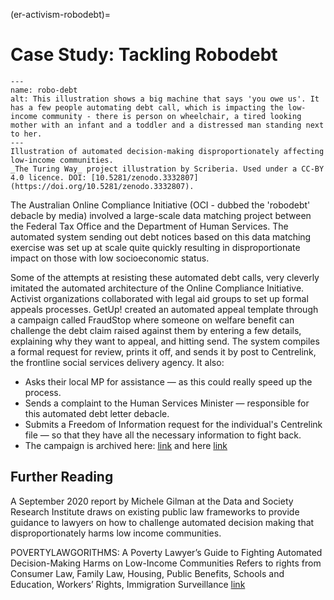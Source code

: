 (er-activism-robodebt)=
# Case Study: Tackling Robodebt

```{figure} ../../../figures/robo-debt.*
---
name: robo-debt
alt: This illustration shows a big machine that says 'you owe us'. It has a few people automating debt call, which is impacting the low-income community - there is person on wheelchair, a tired looking mother with an infant and a toddler and a distressed man standing next to her.
---
Illustration of automated decision-making disproportionately affecting low-income communities.
_The Turing Way_ project illustration by Scriberia. Used under a CC-BY 4.0 licence. DOI: [10.5281/zenodo.3332807](https://doi.org/10.5281/zenodo.3332807).
```

The Australian Online Compliance Initiative (OCI - dubbed the 'robodebt' debacle by media) involved a large-scale data matching project between the Federal Tax Office and the Department of Human Services.
The automated system sending out debt notices based on this data matching exercise was set up at scale quite quickly resulting in disproportionate impact on those with low socioeconomic status.

Some of the attempts at resisting these automated debt calls, very cleverly imitated the automated architecture of the Online Compliance Initiative.
Activist organizations collaborated with legal aid groups to set up formal appeals processes.
GetUp! created an automated appeal template through a campaign called FraudStop where someone on welfare benefit can challenge the debt claim raised against them by entering a few details, explaining why they want to appeal, and hitting send.
The system compiles a formal request for review, prints it off, and sends it by post to Centrelink, the frontline social services delivery agency. It also:

* Asks their local MP for assistance — as this could really speed up the process.
* Sends a complaint to the Human Services Minister — responsible for this automated debt letter debacle.
* Submits a Freedom of Information request for the individual's Centrelink file — so that they have all the necessary information to fight back.
* The campaign is archived here: [link](https://fraudstop.com.au/) and here [link](https://www.getup.org.au/campaigns/income-support/chip-in-to-expand-fraudstop/)


## Further Reading
A September 2020 report by Michele Gilman at the Data and Society Research Institute draws on existing public law frameworks to provide guidance to lawyers on how to challenge automated decision making that disproportionately harms low income communities.

POVERTYLAWGORITHMS: A Poverty Lawyer’s Guide to Fighting Automated Decision-Making Harms on Low-Income Communities
Refers to rights from Consumer Law, Family Law, Housing, Public Benefits, Schools and Education, Workers’ Rights, Immigration Surveillance
[link](https://datasociety.net/library/poverty-lawgorithms)
